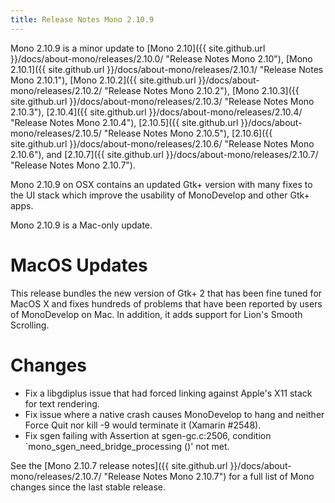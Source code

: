 ```yaml
---
title: Release Notes Mono 2.10.9
---
```


Mono 2.10.9 is a minor update to [Mono 2.10]({{ site.github.url }}/docs/about-mono/releases/2.10.0/ "Release Notes Mono 2.10"), [Mono 2.10.1]({{ site.github.url }}/docs/about-mono/releases/2.10.1/ "Release Notes Mono 2.10.1"), [Mono 2.10.2]({{ site.github.url }}/docs/about-mono/releases/2.10.2/ "Release Notes Mono 2.10.2"), [Mono 2.10.3]({{ site.github.url }}/docs/about-mono/releases/2.10.3/ "Release Notes Mono 2.10.3"), [2.10.4]({{ site.github.url }}/docs/about-mono/releases/2.10.4/ "Release Notes Mono 2.10.4"), [2.10.5]({{ site.github.url }}/docs/about-mono/releases/2.10.5/ "Release Notes Mono 2.10.5"), [2.10.6]({{ site.github.url }}/docs/about-mono/releases/2.10.6/ "Release Notes Mono 2.10.6"), and [2.10.7]({{ site.github.url }}/docs/about-mono/releases/2.10.7/ "Release Notes Mono 2.10.7").

Mono 2.10.9 on OSX contains an updated Gtk+ version with many fixes to the UI stack which improve the usability of MonoDevelop and other Gtk+ apps.

Mono 2.10.9 is a Mac-only update.

MacOS Updates
=============

This release bundles the new version of Gtk+ 2 that has been fine tuned for MacOS X and fixes hundreds of problems that have been reported by users of MonoDevelop on Mac. In addition, it adds support for Lion's Smooth Scrolling.

Changes
=======

-   Fix a libgdiplus issue that had forced linking against Apple's X11 stack for text rendering.
-   Fix issue where a native crash causes MonoDevelop to hang and neither Force Quit nor kill -9 would terminate it (Xamarin \#2548).
-   Fix sgen failing with Assertion at sgen-gc.c:2506, condition \`mono\_sgen\_need\_bridge\_processing ()' not met.

See the [Mono 2.10.7 release notes]({{ site.github.url }}/docs/about-mono/releases/2.10.7/ "Release Notes Mono 2.10.7") for a full list of Mono changes since the last stable release.


